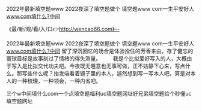 2022年最新填空题www
2022夜深了填空题做个
填空题www com一生平安好人
www.com填什么?中间


《最/新/观/看/入/口👉http://wencao66.com》--

2022年最新填空题www
2022夜深了填空题做个
填空题www com一生平安好人
www.com填什么?中间
留了深沉回忆的场合是体验拴住的芳香来由，存了健忘的寰球目标是故事刻过了情绪的得失测量。
　　我是个比拟爱好写入的人，大概由于写入是比拟交代功夫吧。今夜既无睡意也无事可做，正不妨静下心来，写点什么。那写些什么呢？抬发端看着镜子里的本人，遽然想到写一写本人吧。算是对本人的一种梳理，一种领会，一种内省吧。





三个w中间填什么com一个点填空题福利uc填空题网址好兄弟填空题给个秒懂uc填空题网址
